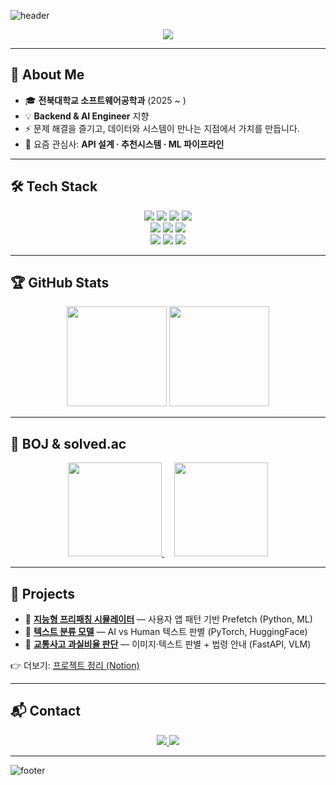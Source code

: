 <!-- 헤더 배너 -->
![header](https://capsule-render.vercel.app/api?type=waving&color=gradient&height=220&section=header&text=Lee%20Daehyun&fontSize=45&fontColor=ffffff&animation=fadeIn&fontAlignY=35)

<!-- 간단한 인사말 (애니메이션 타이핑) -->
<p align="center">
  <img src="https://readme-typing-svg.demolab.com?font=Noto+Sans+KR&weight=700&size=26&duration=2000&pause=1000&color=00C9A7&center=true&vCenter=true&width=600&lines=%F0%9F%91%8B+안녕하세요!+이대현입니다.;백엔드+%26+AI+개발자를+꿈꾸며+성장하고+있습니다." />
</p>

---

## 🚀 About Me
- 🎓 **전북대학교 소프트웨어공학과** (2025 ~ )  
- 💡 **Backend & AI Engineer** 지향  
- ⚡ 문제 해결을 즐기고, 데이터와 시스템이 만나는 지점에서 가치를 만듭니다.  
- 🌱 요즘 관심사: **API 설계 · 추천시스템 · ML 파이프라인**

---

## 🛠 Tech Stack
<p align="center">
  <!-- Languages -->
  <img src="https://img.shields.io/badge/Python-3776AB?style=for-the-badge&logo=python&logoColor=white" />
  <img src="https://img.shields.io/badge/Java-007396?style=for-the-badge&logo=java&logoColor=white" />
  <img src="https://img.shields.io/badge/C++-00599C?style=for-the-badge&logo=cplusplus&logoColor=white" />
  <img src="https://img.shields.io/badge/SQL-CC2927?style=for-the-badge&logo=postgresql&logoColor=white" /><br/>
  <!-- AI -->
  <img src="https://img.shields.io/badge/PyTorch-EE4C2C?style=for-the-badge&logo=pytorch&logoColor=white" />
  <img src="https://img.shields.io/badge/scikit--learn-F7931E?style=for-the-badge&logo=scikitlearn&logoColor=white" />
  <img src="https://img.shields.io/badge/HuggingFace-FCC624?style=for-the-badge&logo=huggingface&logoColor=black" /><br/>
  <!-- Tools -->
  <img src="https://img.shields.io/badge/Docker-2496ED?style=for-the-badge&logo=docker&logoColor=white" />
  <img src="https://img.shields.io/badge/GitHub_Actions-2088FF?style=for-the-badge&logo=github-actions&logoColor=white" />
  <img src="https://img.shields.io/badge/FastAPI-009688?style=for-the-badge&logo=fastapi&logoColor=white" />
</p>

---

## 🏆 GitHub Stats
<p align="center">
  <img src="https://github-readme-stats.vercel.app/api?username=0xDaehyun&show_icons=true&theme=tokyonight&hide_border=true" height="160"/>
  <img src="https://github-readme-streak-stats.herokuapp.com/?user=0xDaehyun&theme=tokyonight&hide_border=true" height="160"/>
</p>

---

## 🏅 BOJ & solved.ac
<p align="center">
  <a href="https://solved.ac/leedaehyun11">
    <img src="http://mazassumnida.wtf/api/v2/generate_badge?boj=leedaehyun11" height="150"/>
  </a>
  &nbsp;&nbsp;&nbsp;
  <a href="https://www.acmicpc.net/user/leedaehyun11">
    <img src="http://mazandi.herokuapp.com/api?handle=leedaehyun11&theme=dark" height="150"/>
  </a>
</p>

---

## 🚀 Projects
- 🔹 **[지능형 프리패칭 시뮬레이터](#)** — 사용자 앱 패턴 기반 Prefetch (Python, ML)  
- 🔹 **[텍스트 분류 모델](#)** — AI vs Human 텍스트 판별 (PyTorch, HuggingFace)  
- 🔹 **[교통사고 과실비율 판단](#)** — 이미지·텍스트 판별 + 법령 안내 (FastAPI, VLM)

👉 더보기: [프로젝트 정리 (Notion)](https://www.notion.so/61aa0a0618074c0585b38624078f45a3?pvs=21)

---

## 📬 Contact
<p align="center">
  <a href="mailto:leedaehyun11@naver.com">
    <img src="https://img.shields.io/badge/Email-leedaehyun11%40naver.com-green?style=for-the-badge&logo=gmail&logoColor=white"/>
  </a>
  <a href="https://github.com/0xDaehyun">
    <img src="https://img.shields.io/badge/GitHub-0xDaehyun-black?style=for-the-badge&logo=github&logoColor=white"/>
  </a>
</p>

---

![footer](https://capsule-render.vercel.app/api?type=waving&color=gradient&height=120&section=footer)
